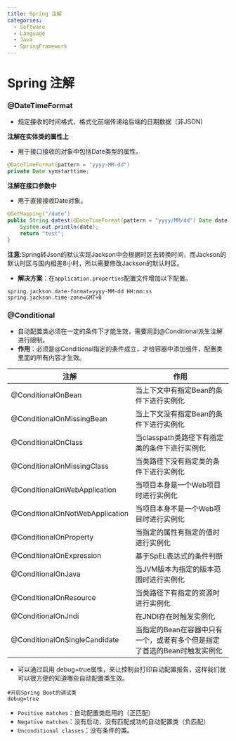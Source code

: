 ```yaml
---
title: Spring 注解
categories:
  - Software
  - Language
  - Java
  - SpringFramework
---
```

# Spring 注解

### @DateTimeFormat

- 规定接收的时间格式，格式化前端传递给后端的日期数据（非JSON)

**注解在实体类的属性上**

- 用于接口接收的对象中包括Date类型的属性。

```java
@DateTimeFormat(pattern = "yyyy-MM-dd")
private Date symstarttime;
```

**注解在接口参数中**

- 用于直接接收Date对象。

```java
@GetMapping("/date")
public String datest(@DateTimeFormat(pattern = "yyyy/MM/dd") Date date){
    System.out.println(date);
    return "test";
}
```

**注意**:Spring转Json的默认实现Jackson中会根据时区去转换时间，而Jackson的默认时区与国内相差8小时，所以需要修改Jackson的默认时区。

- **解决方案**：在`application.properties`配置文件增加以下配置。

```properties
spring.jackson.date-format=yyyy-MM-dd HH:mm:ss
spring.jackson.time-zone=GMT+8
```

### @Conditional

- 自动配置类必须在一定的条件下才能生效，需要用到@Conditional派生注解进行限制。
- **作用**：必须是@Conditional指定的条件成立，才给容器中添加组件，配置类里面的所有内容才生效。

| 注解                            | 作用                                                         |
| ------------------------------- | ------------------------------------------------------------ |
| @ConditionalOnBean              | 当上下文中有指定Bean的条件下进行实例化                       |
| @ConditionalOnMissingBean       | 当上下文没有指定Bean的条件下进行实例化                       |
| @ConditionalOnClass             | 当classpath类路径下有指定类的条件下进行实例化                |
| @ConditionalOnMissingClass      | 当类路径下没有指定类的条件下进行实例化                       |
| @ConditionalOnWebApplication    | 当项目本身是一个Web项目时进行实例化                          |
| @ConditionalOnNotWebApplication | 当项目本身不是一个Web项目时进行实例化                        |
| @ConditionalOnProperty          | 当指定的属性有指定的值时进行实例化                           |
| @ConditionalOnExpression        | 基于SpEL表达式的条件判断                                     |
| @ConditionalOnJava              | 当JVM版本为指定的版本范围时进行实例化                        |
| @ConditionalOnResource          | 当类路径下有指定的资源时进行实例化                           |
| @ConditionalOnJndi              | 在JNDI存在时触发实例化                                       |
| @ConditionalOnSingleCandidate   | 当指定的Bean在容器中只有一个，或者有多个但是指定了首选的Bean时触发实例化 |

- 可以通过启用 debug=true属性，来让控制台打印自动配置报告，这样我们就可以很方便的知道哪些自动配置类生效。

```properties
#开启Spring Boot的调试类
debug=true
```

- `Positive matches`：自动配置类启用的（正匹配）
- `Negative matches`：没有启动，没有匹配成功的自动配置类（负匹配）
- `Unconditional classes`：没有条件的类。
